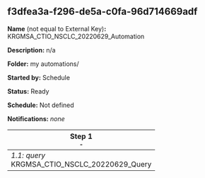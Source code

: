 ## f3dfea3a-f296-de5a-c0fa-96d714669adf

**Name** (not equal to External Key)**:** KRGMSA_CTIO_NSCLC_20220629_Automation

**Description:** n/a

**Folder:** my automations/

**Started by:** Schedule

**Status:** Ready

**Schedule:** Not defined

**Notifications:** _none_


| Step 1<br>_<small>-</small>_ |
| --- |
| _1.1: query_<br>KRGMSA_CTIO_NSCLC_20220629_Query |
